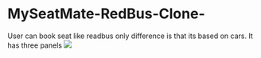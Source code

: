 # MySeatMate-RedBus-Clone-
User can book seat like readbus only  difference is that its based on cars. It has three panels
<img src="https://drive.google.com/file/d/1UXVOv22c3r1ns6cmc4F_TIknFcIedLfo/view">
